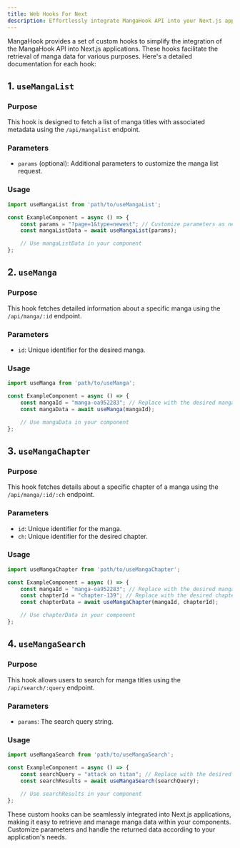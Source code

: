 ```yaml
---
title: Web Hooks For Next
description: Effortlessly integrate MangaHook API into your Next.js applications with a set of custom hooks. Simplify data retrieval with useMangaList for fetching a list of manga titles, useManga for detailed manga information, useMangaChapter for specific chapter details, and useMangaSearch for searching manga titles. Customize parameters as needed, seamlessly incorporating these hooks to enhance your components. Dive into the world of manga effortlessly, managing and displaying data according to your application's unique requirements.
---
```

MangaHook provides a set of custom hooks to simplify the integration of the MangaHook API into Next.js applications. These hooks facilitate the retrieval of manga data for various purposes. Here's a detailed documentation for each hook:

## 1. `useMangaList`

### Purpose

This hook is designed to fetch a list of manga titles with associated metadata using the `/api/mangalist` endpoint.

### Parameters

- `params` (optional): Additional parameters to customize the manga list request.

### Usage

```jsx
import useMangaList from 'path/to/useMangaList';

const ExampleComponent = async () => {
    const params = "?page=1&type=newest"; // Customize parameters as needed
    const mangaListData = await useMangaList(params);

    // Use mangaListData in your component
};
```

## 2. `useManga`

### Purpose

This hook fetches detailed information about a specific manga using the `/api/manga/:id` endpoint.

### Parameters

- `id`: Unique identifier for the desired manga.

### Usage

```jsx
import useManga from 'path/to/useManga';

const ExampleComponent = async () => {
    const mangaId = "manga-oa952283"; // Replace with the desired manga ID
    const mangaData = await useManga(mangaId);

    // Use mangaData in your component
};
```

## 3. `useMangaChapter`

### Purpose

This hook fetches details about a specific chapter of a manga using the `/api/manga/:id/:ch` endpoint.

### Parameters

- `id`: Unique identifier for the manga.
- `ch`: Unique identifier for the desired chapter.

### Usage

```jsx
import useMangaChapter from 'path/to/useMangaChapter';

const ExampleComponent = async () => {
    const mangaId = "manga-oa952283"; // Replace with the desired manga ID
    const chapterId = "chapter-139"; // Replace with the desired chapter ID
    const chapterData = await useMangaChapter(mangaId, chapterId);

    // Use chapterData in your component
};
```

## 4. `useMangaSearch`

### Purpose

This hook allows users to search for manga titles using the `/api/search/:query` endpoint.

### Parameters

- `params`: The search query string.

### Usage

```jsx
import useMangaSearch from 'path/to/useMangaSearch';

const ExampleComponent = async () => {
    const searchQuery = "attack on titan"; // Replace with the desired search query
    const searchResults = await useMangaSearch(searchQuery);

    // Use searchResults in your component
};
```

These custom hooks can be seamlessly integrated into Next.js applications, making it easy to retrieve and manage manga data within your components. Customize parameters and handle the returned data according to your application's needs.
